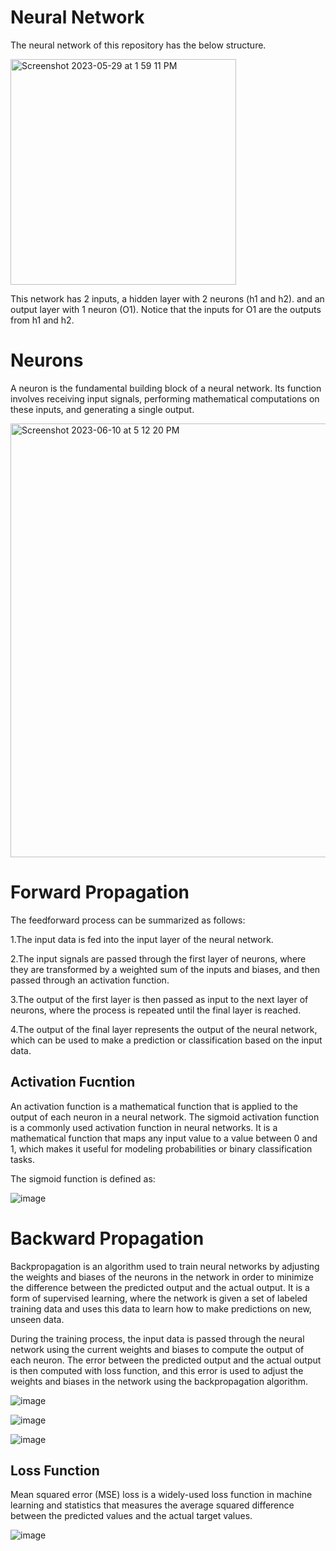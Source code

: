 # Neural Network

The neural network of this repository has the below structure.

<img width="361" alt="Screenshot 2023-05-29 at 1 59 11 PM" src="https://github.com/hanieas/neural-network-scratch/assets/26707806/2624c906-0480-4052-880f-ba29cdf0a208">

This network has 2 inputs, a hidden layer with 2 neurons (h1 and h2). and an output layer with 1 neuron (O1). Notice that the inputs for O1 are the outputs from h1 and h2.

# Neurons

A neuron is the fundamental building block of a neural network. Its function involves receiving input signals, performing mathematical computations on these inputs, and generating a single output.

<img width="694" alt="Screenshot 2023-06-10 at 5 12 20 PM" src="https://github.com/hanieas/neural-network-scratch/assets/26707806/346b12c7-dd6a-4ffa-a393-4dabad0d4351">

# Forward Propagation

The feedforward process can be summarized as follows:

1.The input data is fed into the input layer of the neural network.

2.The input signals are passed through the first layer of neurons, where they are transformed by a weighted sum of the inputs and biases, and then passed through an activation function.

3.The output of the first layer is then passed as input to the next layer of neurons, where the process is repeated until the final layer is reached.

4.The output of the final layer represents the output of the neural network, which can be used to make a prediction or classification based on the input data.

## Activation Fucntion

An activation function is a mathematical function that is applied to the output of each neuron in a neural network.
The sigmoid activation function is a commonly used activation function in neural networks. It is a mathematical function that maps any input value to a value between 0 and 1, which makes it useful for modeling probabilities or binary classification tasks.

The sigmoid function is defined as:

![image](https://github.com/hanieas/neural-network-scratch/assets/26707806/7bf7bfe2-4415-4762-855d-ec3a23bffd63)

# Backward Propagation

Backpropagation is an algorithm used to train neural networks by adjusting the weights and biases of the neurons in the network in order to minimize the difference between the predicted output and the actual output. It is a form of supervised learning, where the network is given a set of labeled training data and uses this data to learn how to make predictions on new, unseen data.

During the training process, the input data is passed through the neural network using the current weights and biases to compute the output of each neuron. The error between the predicted output and the actual output is then computed with loss function, and this error is used to adjust the weights and biases in the network using the backpropagation algorithm.

![image](https://github.com/hanieas/neural-network-scratch/assets/26707806/f447e74c-9458-4cb5-95fe-795ba17cffb4)

![image](https://github.com/hanieas/neural-network-scratch/assets/26707806/caef4323-3632-4dcd-89fb-fe8ecc569780)

![image](https://github.com/hanieas/neural-network-scratch/assets/26707806/d334648d-50ee-44f1-bb7e-74c1f372000a)

## Loss Function

Mean squared error (MSE) loss is a widely-used loss function in machine learning and statistics that measures the average squared difference between the predicted values and the actual target values.

![image](https://github.com/hanieas/neural-network-scratch/assets/26707806/5e49c821-ed33-426d-88ad-51899b2254ae)

